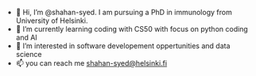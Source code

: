 - 👋 Hi, I’m @shahan-syed. I am pursuing a PhD in immunology from University of Helsinki.
- 🌱 I’m currently learning coding with CS50 with focus on python coding and AI
- 👀 I’m interested in software developement oppertunities and data science
- 📫 you can reach me shahan-syed@helsinki.fi
